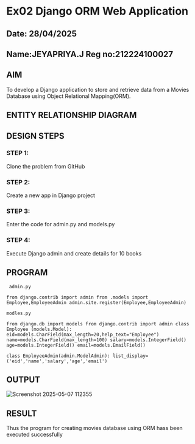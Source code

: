 # Ex02 Django ORM Web Application
## Date: 28/04/2025
## Name:JEYAPRIYA.J Reg no:212224100027

## AIM
To develop a Django application to store and retrieve data from a Movies Database using Object Relational Mapping(ORM).

## ENTITY RELATIONSHIP DIAGRAM



## DESIGN STEPS

### STEP 1:
Clone the problem from GitHub

### STEP 2:
Create a new app in Django project

### STEP 3:
Enter the code for admin.py and models.py

### STEP 4:
Execute Django admin and create details for 10 books

## PROGRAM
```
 admin.py

from django.contrib import admin from .models import Employee,EmployeeAdmin admin.site.register(Employee,EmployeeAdmin)

modles.py

from django.db import models from django.contrib import admin class Employee (models.Model): eid=models.CharField(max_length=20,help_text="Employee") name=models.CharField(max_length=100) salary=models.IntegerField() age=models.IntegerField() email=models.EmailField()

class EmployeeAdmin(admin.ModelAdmin): list_display=('eid','name','salary','age','email') 
```


## OUTPUT
![Screenshot 2025-05-07 112355](https://github.com/user-attachments/assets/4c38d9e3-5926-407f-9449-2f7408553741)



## RESULT
Thus the program for creating movies database using ORM hass been executed successfully
